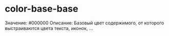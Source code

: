 # color-base-base

Значение: #000000
Описание: Базовый цвет содержимого, от которого выстраиваются цвета текста, иконок, ...